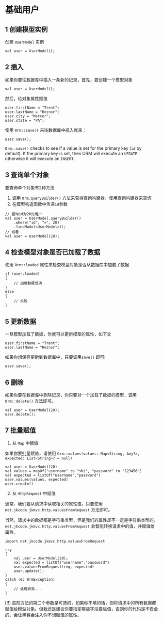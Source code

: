 # 基础用户

## 1 创建模型实例

创建 `UserModel` 实例

```
val user = UserModel();
```

## 2 插入

如果你要往数据库中插入一条新的记录，首先，要创建一个模型对象

```
val user = UserModel();
```

然后，给对象属性赋值

```
user.firstName = "Trent";
user.lastName = "Reznor";
user.city = "Mercer";
user.state = "PA";
```

使用 `Orm::save()` 来往数据库中插入就来：

```
user.save();
```

`Orm::save()` checks to see if a value is set for the primary key (`id` by default). If the primary key is set, then ORM will execute an `UPDATE` otherwise it will execute an `INSERT`.

## 3 查询单个对象

要查询单个对象有2种方法
1. 调用 `Orm.queryBuilder()` 方法来获得查询构建器，使用查询构建器来查询
2. 在模型构造函数中传递`id`参数

```
// 查询id为20的用户
val user = UserModel.queryBuilder()
    .where("id", "=", 20)
    .findModel<UserModel>();
// 或者
val user = UserModel(20);
```

## 4 检查模型对象是否已加载了数据

使用 `Orm::loaded` 属性来检查模型对象是否从数据库中加载了数据

```
if (user.loaded)
{
    // 加载数据成功
}
else
{
    // 失败
}
```

## 5 更新数据

一旦模型加载了数据，你就可以更新模型的属性，如下文

```
user.firstName = "Trent";
user.lastName = "Reznor";
```

如果你想保存更新到数据库中，只要调用`save()` 即可:

```
user.save();
```

## 6 删除

如果你要在数据库中删除记录，你只要对一个加载了数据的模型，调用 `Orm::delete()` 方法即可。

```
val user = UserModel(20);
user.delete();
```
	
## 7 批量赋值

1. 从 `Map` 中赋值

如果你要批量赋值，请使用 `Orm::values(values: Map<String, Any?>, expected: List<String>? = null)`

```
val user = UserModel(20)
val values = mapOf("username" to "shi", "password" to "123456")
val expected = listOf("username","password")
user.values(values, expected)
user.create()
```

2. 从 `HttpRequest` 中赋值

通常，我们要从请求中读取相关的属性值，只要使用 `net.jkcode.jkmvc.http.valuesFromRequest` 方法即可。

当然，请求中的数据都是字符串类型，但是我们的属性却不一定是字符串类型的，`net.jkcode.jkmvc.http.valuesFromRequest` 会智能转换请求中的值，并赋值给属性。

```	
import net.jkcode.jkmvc.http.valuesFromRequest

try
{
    val user = UserModel(20);
    val expected = listOf("username","password")
    user.valuesFromRequest(req, expected)
    user.update();
}
catch (e: OrmException)
{
    // 处理异常...
}
```

[!!] 虽然方法的第二个参数是可选的，如果你不填的话，则将请求中的所有数据都赋值给模型对象。但我还是建议你要指定哪些字段要赋值，否则你的代码是不安全的，会让黑客会注入你不想赋值的属性。

